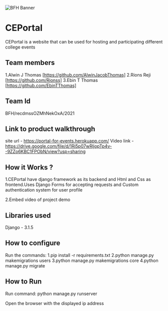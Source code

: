 ![BFH Banner](https://trello-attachments.s3.amazonaws.com/542e9c6316504d5797afbfb9/542e9c6316504d5797afbfc1/39dee8d993841943b5723510ce663233/Frame_19.png)
# CEPortal
CEPortal is a website that can be used for hosting and participating different college events
## Team members
1.Alwin J Thomas [https://github.com/AlwinJacobThomas]
2.Rions Reji
[https://github.com/Rionss]
3.Ebin T Thomas [https://github.com/EbinTThomas]
## Team Id
BFH/recdmssOZMhNekOxA/2021
## Link to product walkthrough
site url - https://portal-for-events.herokuapp.com/ 
Video link - https://drive.google.com/file/d/1Ri5p07wRljopTp4v--9ZZo6KBC1FPObN/view?usp=sharing
## How it Works ?
1.CEPortal have django framework as its backend and Html and Css as frontend.Uses Django Forms for accepting requests and Custom authentication system for user profile

2.Embed video of project demo
## Libraries used
Django - 3.1.5
## How to configure
Run the commands: 
1.pip install -r requirements.txt 
2.python manage.py makemigrations users 
3.python manage.py makemigrations core 
4.python manage.py migrate
## How to Run
Run command:
python manage.py runserver

Open the browser with the displayed ip address
